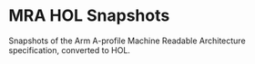 # MRA HOL Snapshots

Snapshots of the Arm A-profile Machine Readable Architecture specification, converted to HOL.